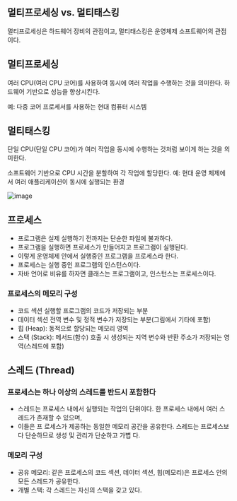 ## 멀티프로세싱 vs. 멀티태스킹

멀티프로세싱은 하드웨어 장비의 관점이고, 멀티태스킹은 운영체제 소프트웨어의 관점이다.

## 멀티프로세싱

여러 CPU(여러 CPU 코어)를 사용하여 동시에 여러 작업을 수행하는 것을 의미한다. 하드웨어 기반으로 성능을 향상시킨다.

예: 다중 코어 프로세서를 사용하는 현대 컴퓨터 시스템

## 멀티태스킹

단일 CPU(단일 CPU 코어)가 여러 작업을 동시에 수행하는 것처럼 보이게 하는 것을 의미한다. 

소프트웨어 기반으로 CPU 시간을 분할하여 각 작업에 할당한다.
예: 현대 운영 체제에서 여러 애플리케이션이 동시에 실행되는 환경

![image](https://github.com/user-attachments/assets/d69bf23e-d4ba-4ad5-833c-e00e269eee42)

## 프로세스

- 프로그램은 실제 실행하기 전까지는 단순한 파일에 불과하다.
- 프로그램을 실행하면 프로세스가 만들어지고 프로그램이 실행된다.
- 이렇게 운영체제 안에서 실행중인 프로그램을 프로세스라 한다.
- 프로세스는 실행 중인 프로그램의 인스턴스이다.
- 자바 언어로 비유를 하자면 클래스는 프로그램이고, 인스턴스는 프로세스이다.

### 프로세스의 메모리 구성

- 코드 섹션 실행할 프로그램의 코드가 저장되는 부분
- 데이터 섹션 전역 변수 및 정적 변수가 저장되는 부분(그림에서 기타에 포함)
- 힙 (Heap): 동적으로 할당되는 메모리 영역
- 스택 (Stack): 메서드(함수) 호출 시 생성되는 지역 변수와 반환 주소가 저장되는 영역(스레드에 포함)

## 스레드 (Thread)
### 프로세스는 하나 이상의 스레드를 반드시 포함한다

- 스레드는 프로세스 내에서 실행되는 작업의 단위이다. 한 프로세스 내에서 여러 스레드가 존재할 수 있으며, 
- 이들은 프 로세스가 제공하는 동일한 메모리 공간을 공유한다. 스레드는 프로세스보다 단순하므로 생성 및 관리가 단순하고 가볍 다.
### 메모리 구성
- 공유 메모리: 같은 프로세스의 코드 섹션, 데이터 섹션, 힙(메모리)은 프로세스 안의 모든 스레드가 공유한다. 
- 개별 스택: 각 스레드는 자신의 스택을 갖고 있다.